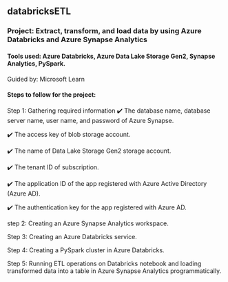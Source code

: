 ## databricksETL
### Project: Extract, transform, and load data by using Azure Databricks and Azure Synapse Analytics

#### Tools used: Azure Databricks, Azure Data Lake Storage Gen2, Synapse Analytics, PySpark.

Guided by: Microsoft Learn

#### Steps to follow for the project:

Step 1: Gathering required information
✔️ The database name, database server name, user name, and password of Azure Synapse.

✔️ The access key of blob storage account.

✔️ The name of Data Lake Storage Gen2 storage account.

✔️ The tenant ID of subscription.

✔️ The application ID of the app registered with Azure Active Directory (Azure AD).

✔️ The authentication key for the app registered with Azure AD.

step 2: Creating an Azure Synapse Analytics workspace.

Step 3: Creating an Azure Databricks service.

Step 4: Creating a PySpark cluster in Azure Databricks.

Step 5: Running ETL operations on Databricks notebook and loading transformed data into a table in Azure Synapse Analytics programmatically.
